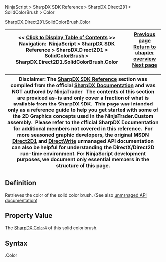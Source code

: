 ﻿
NinjaScript > SharpDX SDK Reference > SharpDX.Direct2D1 > SolidColorBrush > Color

SharpDX.Direct2D1.SolidColorBrush.Color

| << [Click to Display Table of Contents](sharpdx_direct2d1_solidcolorbrush_color.md) >> **Navigation:**     [NinjaScript](ninjascript-1.md) > [SharpDX SDK Reference](sharpdx_sdk_reference-1.md) > [SharpDX.Direct2D1](sharpdx_direct2d1-1.md) > [SolidColorBrush](sharpdx_direct2d1_solidcolorbrush-1.md) > SharpDX.Direct2D1.SolidColorBrush.Color | [Previous page](sharpdx_direct2d1_solidcolorbrush-1.md) [Return to chapter overview](sharpdx_direct2d1_solidcolorbrush-1.md) [Next page](sharpdx_direct2d1_strokestyle-1.md) |
| --- | --- |

| Disclaimer: The [SharpDX SDK Reference](sharpdx_sdk_reference-1.md) section was compiled from the official [SharpDX Documentation](http://sharpdx.org/) and was NOT authored by NinjaTrader.  The contents of this section are provided as-is and only cover a fraction of what is available from the SharpDX SDK.  This page was intended only as a reference guide to help you get started with some of the 2D Graphics concepts used in the NinjaTrader.Custom assembly.  Please refer to the official SharpDX Documentation for additional members not covered in this reference.  For more seasoned graphic developers, the original MSDN [Direct2D1](https://msdn.microsoft.com/en-us/library/windows/desktop/dd370990.aspx) and [DirectWrite](https://msdn.microsoft.com/en-us/library/windows/desktop/dd368038.aspx) unmanaged API documentation can also be helpful for understanding the DirectX/Direct2D run-time environment. For NinjaScript development purposes, we document only essential members in the structure of this page. |
| --- |

## Definition
Retrieves the color of the solid color brush.
(See also [unmanaged API documentation](https://msdn.microsoft.com/en-us/library/dd372209.aspx))
 
## Property Value
The [SharpDX.Color4](sharpdx_color4-1.md) of this solid color brush.
 
## Syntax
<SolidColorBrush>.Color
